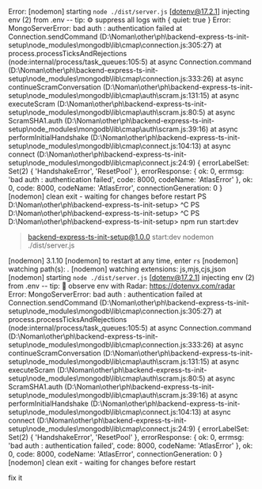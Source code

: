 Error: 
[nodemon] starting `node ./dist/server.js`
[dotenv@17.2.1] injecting env (2) from .env -- tip: ⚙️  suppress all logs with { quiet: true }
Error:  MongoServerError: bad auth : authentication failed
    at Connection.sendCommand (D:\Noman\other\ph\backend-express-ts-init-setup\node_modules\mongodb\lib\cmap\connection.js:305:27)
    at process.processTicksAndRejections (node:internal/process/task_queues:105:5)
    at async Connection.command (D:\Noman\other\ph\backend-express-ts-init-setup\node_modules\mongodb\lib\cmap\connection.js:333:26)
    at async continueScramConversation (D:\Noman\other\ph\backend-express-ts-init-setup\node_modules\mongodb\lib\cmap\auth\scram.js:131:15)
    at async executeScram (D:\Noman\other\ph\backend-express-ts-init-setup\node_modules\mongodb\lib\cmap\auth\scram.js:80:5)
    at async ScramSHA1.auth (D:\Noman\other\ph\backend-express-ts-init-setup\node_modules\mongodb\lib\cmap\auth\scram.js:39:16)
    at async performInitialHandshake (D:\Noman\other\ph\backend-express-ts-init-setup\node_modules\mongodb\lib\cmap\connect.js:104:13)
    at async connect (D:\Noman\other\ph\backend-express-ts-init-setup\node_modules\mongodb\lib\cmap\connect.js:24:9) {
  errorLabelSet: Set(2) { 'HandshakeError', 'ResetPool' },
  errorResponse: {
    ok: 0,
    errmsg: 'bad auth : authentication failed',
    code: 8000,
    codeName: 'AtlasError'
  },
  ok: 0,
  code: 8000,
  codeName: 'AtlasError',
  connectionGeneration: 0
}
[nodemon] clean exit - waiting for changes before restart
PS D:\Noman\other\ph\backend-express-ts-init-setup> ^C
PS D:\Noman\other\ph\backend-express-ts-init-setup> ^C
PS D:\Noman\other\ph\backend-express-ts-init-setup> npm run start:dev

> backend-express-ts-init-setup@1.0.0 start:dev
> nodemon ./dist/server.js

[nodemon] 3.1.10
[nodemon] to restart at any time, enter `rs`
[nodemon] watching path(s): *.*
[nodemon] watching extensions: js,mjs,cjs,json
[nodemon] starting `node ./dist/server.js`
[dotenv@17.2.1] injecting env (2) from .env -- tip: 📡 observe env with Radar: https://dotenvx.com/radar        
Error:  MongoServerError: bad auth : authentication failed
    at Connection.sendCommand (D:\Noman\other\ph\backend-express-ts-init-setup\node_modules\mongodb\lib\cmap\connection.js:305:27)
    at process.processTicksAndRejections (node:internal/process/task_queues:105:5)
    at async Connection.command (D:\Noman\other\ph\backend-express-ts-init-setup\node_modules\mongodb\lib\cmap\connection.js:333:26)
    at async continueScramConversation (D:\Noman\other\ph\backend-express-ts-init-setup\node_modules\mongodb\lib\cmap\auth\scram.js:131:15)
    at async executeScram (D:\Noman\other\ph\backend-express-ts-init-setup\node_modules\mongodb\lib\cmap\auth\scram.js:80:5)
    at async ScramSHA1.auth (D:\Noman\other\ph\backend-express-ts-init-setup\node_modules\mongodb\lib\cmap\auth\scram.js:39:16)
    at async performInitialHandshake (D:\Noman\other\ph\backend-express-ts-init-setup\node_modules\mongodb\lib\cmap\connect.js:104:13)
    at async connect (D:\Noman\other\ph\backend-express-ts-init-setup\node_modules\mongodb\lib\cmap\connect.js:24:9) {
  errorLabelSet: Set(2) { 'HandshakeError', 'ResetPool' },
  errorResponse: {
    ok: 0,
    errmsg: 'bad auth : authentication failed',
    code: 8000,
    codeName: 'AtlasError'
  },
  ok: 0,
  code: 8000,
  codeName: 'AtlasError',
  connectionGeneration: 0
}
[nodemon] clean exit - waiting for changes before restart

fix it